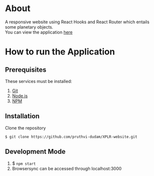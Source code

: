 # About
A responsive website using React Hooks and React Router which entails some planetary objects.\
You can view the application [here](https://objective-hamilton-f356f4.netlify.app)

# How to run the Application

## Prerequisites
These services must be installed:

1. [Git](https://git-scm.com/downloads)
2. [Node.js](https://nodejs.org/en/download/)
3. [NPM](https://docs.npmjs.com/getting-started)

## Installation

Clone the repository

`$ git clone https://github.com/pruthvi-dudam/XPLR-website.git`

## Development Mode

1. $ `npm start`
2. Browsersync can be accessed through localhost:3000
